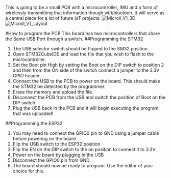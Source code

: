This is going to be a small PCB with a microcontroller, IMU and a form of wirelessly transmitting that information though wifi/bluetooh.
It will serve as a central piece for a lot of future IoT projects.
![Microll_V1_3D](https://github.com/RubenTrov/Microll/assets/104866446/c09e79cd-7a2a-4207-a3d0-7ec54dc16068)
![Microll_V1_Layout](https://github.com/RubenTrov/Microll/assets/104866446/88a206c8-d2b8-48e0-aa99-db1a78bdd943)

#How to program the PCB
This board has two microcontrollers that share the Same USB Port through a switch.
##Programming the STM32
1. The USB selector switch should be flipped to the SM32 position.
2. Open STM32CubeIDE and load the file that you wish to flash to the microcontroller.
3. Set the Boot pin High by setting the Boot on the DIP switch to position 2 and then from the ON side of the switch connect a jumper to the 3.3V GPIO header.
4. Connect the USB to the PCB to power on the board. This should make the STM32 be detected by the programmer.
5. Erase the memory and upload the file.
6. Disconnect the PCB from the USB and switch the position of Boot on the DIP switch.
7. Plug the USB back in the PCB and it will begin executing the program that was uploaded!

##Programming the ESP32
1. You may need to connect the GPIO0 pin to GND using a jumper cable before powering on the board
2. Flip the USB switch to the ESP32 position
3. Flip the EN on the DIP switch to the on position to connect it to 3.3V
4. Power on the board by plugging in the USB
5. Disconnect the GPIO0 pin from GND
6. The board should now be ready to program. Use the editor of your choice for this.